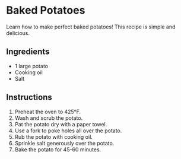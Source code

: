 # Baked Potatoes

Learn how to make perfect baked potatoes! This recipe is simple and delicious.  
## Ingredients

- 1 large potato
- Cooking oil
- Salt
## Instructions

1. Preheat the oven to 425°F.
2. Wash and scrub the potato.
3. Pat the potato dry with a paper towel.
4. Use a fork to poke holes all over the potato.
5. Rub the potato with cooking oil.
6. Sprinkle salt generously over the potato.
7. Bake the potato for 45-60 minutes.